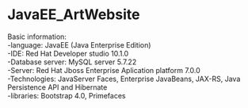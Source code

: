 # JavaEE_ArtWebsite

Basic information:        
-language: JavaEE (Java Enterprise Edition)           
-IDE: Red Hat Developer studio 10.1.0               
-Database server: MySQL server 5.7.22         
-Server: Red Hat Jboss Enterprise Aplication platform 7.0.0       
-Technologies: JavaServer Faces, Enterprise JavaBeans, JAX-RS, Java Persistence API and Hibernate                         
-libraries: Bootstrap 4.0, Primefaces       
